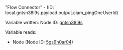 "Flow Connector" - (ID: local.gntsn38l9s.payload.output.ciam_pingOneUserId)

Variable written:
Node ID: [gntsn38l9s](../nodes/gntsn38l9s.md)

Variable reads:
* Node (Node ID: [5gs9h0ar04](../nodes/5gs9h0ar04.md))
